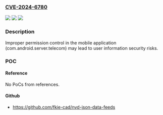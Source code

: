 ### [CVE-2024-6780](https://cve.mitre.org/cgi-bin/cvename.cgi?name=CVE-2024-6780)
![](https://img.shields.io/static/v1?label=Product&message=com.android.server.telecom&color=blue)
![](https://img.shields.io/static/v1?label=Version&message=%3D%2033%20&color=brighgreen)
![](https://img.shields.io/static/v1?label=Vulnerability&message=n%2Fa&color=brighgreen)

### Description

Improper permission control in the mobile application (com.android.server.telecom) may lead to user information security risks.

### POC

#### Reference
No PoCs from references.

#### Github
- https://github.com/fkie-cad/nvd-json-data-feeds

